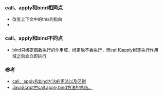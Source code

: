 ### call、apply和bind相同点  
- 改变上下文中的this的指向  
- 

### call、apply和bind不同点  
- bind只绑定函数执行的作用域，绑定后不会执行，而call和apply绑定执行作用域之后会立即执行  


### 参考  
- [call、apply和bind方法的用法以及区别](https://www.jianshu.com/p/bc541afad6ee)  
- [JavaScript中call,apply,bind方法的总结。](https://www.cnblogs.com/pssp/p/5215621.html)
